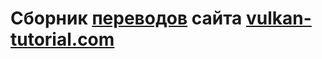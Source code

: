 # Сборник [переводов](https://m.habr.com/ru/post/543288/) сайта [vulkan-tutorial.com](https://vulkan-tutorial.com/)
